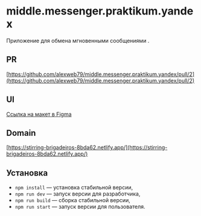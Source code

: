 # middle.messenger.praktikum.yandex

Приложение для обмена мгновенными сообщениями .

## PR
[https://github.com/alexweb79/middle.messenger.praktikum.yandex/pull/2](https://github.com/alexweb79/middle.messenger.praktikum.yandex/pull/2)

## UI
[Ссылка на макет в Figma](https://www.figma.com/file/jF5fFFzgGOxQeB4CmKWTiE/Chat_external_link?node-id=0%3A1)

## Domain  
[https://stirring-brigadeiros-8bda62.netlify.app/](https://stirring-brigadeiros-8bda62.netlify.app/)

## Установка
- `npm install` — установка стабильной версии,
- `npm run dev` — запуск версии для разработчика,
- `npm run build` — сборка стабильной версии,
- `npm run start` — запуск версии для пользователя.
